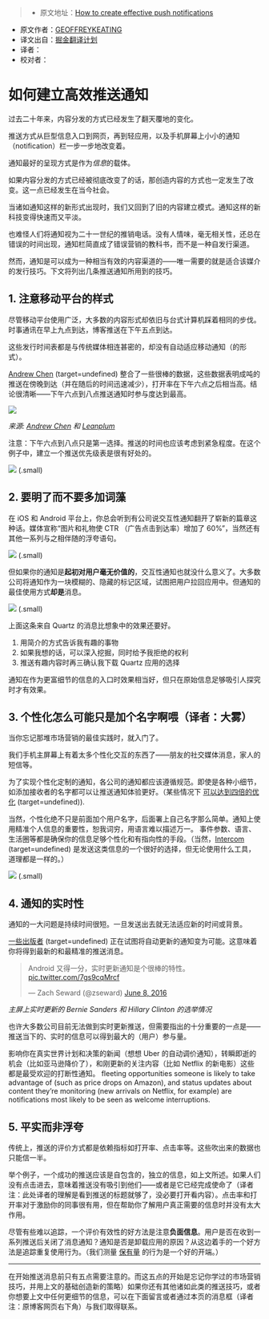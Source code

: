 > * 原文地址：[How to create effective push notifications](https://blog.intercom.com/create-effective-push-notifications/)
* 原文作者：[GEOFFREYKEATING](http://twitter.com/geoffreykeating)
* 译文出自：[掘金翻译计划](https://github.com/xitu/gold-miner)
* 译者：
* 校对者：

#  如何建立高效推送通知

过去二十年来，内容分发的方式已经发生了翻天覆地的变化。

推送方式从巨型信息入口到网页，再到轻应用，以及手机屏幕上小小的通知（notification）栏一步一步地改变着。

通知最好的呈现方式是作为*信息*的载体。

如果内容分发的方式已经被彻底改变了的话，那创造内容的方式也一定发生了改变。这一点已经发生在当今社会。

当诸如通知这样的新形式出现时，我们又回到了旧的内容建立模式。通知这样的新科技变得快速而又平淡。

也难怪人们将通知视为二十一世纪的推销电话。没有人情味，毫无相关性，还总在错误的时间出现，通知栏简直成了错误营销的教科书，而不是一种自发行渠道。

然而，通知是可以成为一种相当有效的内容渠道的——唯一需要的就是适合该媒介的发行技巧。下文将列出几条推送通知所用到的技巧。

## 1. 注意移动平台的样式 ##

尽管移动平台使用广泛，大多数的内容形式却依旧与台式计算机踩着相同的步伐。时事通讯在早上九点到达，博客推送在下午五点到达。

这些发行时间表都是与传统媒体相连甚密的，却没有自动适应移动通知（的形式）。

[Andrew Chen](http://andrewchen.co/breaking-down-671-million-push-notifications-by-hour/) (target=undefined) 整合了一些很棒的数据，这些数据表明成吨的推送在傍晚到达（并在随后的时间迅速减少），打开率在下午六点之后相当高。结论很清晰——下午六点到八点推送通知时参与度达到最高。

![](https://blog.intercomassets.com/wp-content/uploads/2016/10/25115947/Sent_vs_Opens.jpg) 

*来源: [Andrew Chen](http://andrewchen.co/breaking-down-671-million-push-notifications-by-hour/) 和 [Leanplum](https://www.leanplum.com/)*

注意：下午六点到八点只是第一选择。推送的时间也应该考虑到紧急程度。在这个例子中，建立一个推送优先级表是很有好处的。

![](https://blog.intercomassets.com/wp-content/uploads/2016/10/25115937/Notification_Map.jpg) (.small)

## 2. 要明了而不要多加词藻 ##

在 iOS 和 Android 平台上，你总会听到有公司说交互性通知翻开了崭新的篇章这种话。媒体宣称“图片和礼物使 CTR （广告点击到达率）增加了 60%”，当然还有其他一系列与之相伴随的浮夸语句。

![](https://blog.intercomassets.com/wp-content/uploads/2016/10/25153946/Same_Terrible_Content-1.jpg) (.small)

但如果你的通知是**起初对用户毫无价值的**，交互性通知也就没什么意义了。大多数公司将通知作为一块模糊的、隐藏的标记区域，试图把用户拉回应用中。但通知的最佳使用方式**却是**消息。 

![](https://blog.intercomassets.com/wp-content/uploads/2016/10/25120006/image00.png) (.small)

上面这条来自 Quartz 的消息比想象中的效果还要好。

1. 用简介的方式告诉我有趣的事物
2. 如果我想的话，可以深入挖掘，同时给予我拒绝的权利
3. 推送有趣内容时再三确认我下载 Quartz 应用的选择

通知在作为更富细节的信息的入口时效果相当好，但只在原始信息足够吸引人探究时才有效果。

## 3. 个性化怎么可能只是加个名字啊喂（译者：大雾） ##

当你忘记那堆市场营销的最佳实践时，就入门了。

我们手机主屏幕上有着太多个性化交互的东西了——朋友的社交媒体消息，家人的短信等。

为了实现个性化定制的通知，各公司的通知都应该遵循规范。即使是各种小细节，如添加接收者的名字都可以让推送通知体验更好。（某些情况下 [可以达到四倍的优化](http://andrewchen.co/new-data-on-push-notification-ctrs-shows-the-best-apps-perform-4x-better-than-the-worst-heres-why-guest-post/) (target=undefined)).

当然，个性化绝不只是前面加个用户名字，后面署上自己名字那么简单。通知上使用精准个人信息的重要性，恕我词穷，用语言难以描述万一。 事件参数、语言、生活圈等都是确保你的信息足够个性化和有指向性的手段。（当然，[Intercom](https://www.intercom.com/customer-engagement) (target=undefined) 是发送这类信息的一个很好的选择，但无论使用什么工具，道理都是一样的。）

![](https://blog.intercomassets.com/wp-content/uploads/2016/10/25115944/Say_This_Not_This_Final-1.jpg) (.small)

## 4. 通知的实时性 ##

通知的一大问题是持续时间很短。一旦发送出去就无法适应新的时间或背景。

[一些出版者](http://www.niemanlab.org/2016/06/the-guardian-is-experimenting-with-interactive-auto-updating-push-alerts-to-cover-big-stories/) (target=undefined) 正在试图将自动更新的通知变为可能。这意味着你将得到最新的和最精准的推送消息。

> Android 又得一分，实时更新通知是个很棒的特性。[pic.twitter.com/7gs9cqMrcf](https://t.co/7gs9cqMrcf)
> 
> — Zach Seward (@zseward) [June 8, 2016](https://twitter.com/zseward/status/740359109967548418)

*主屏上实时更新的 Bernie Sanders 和 Hillary Clinton 的选举情况*

也许大多数公司目前无法做到实时更新推送，但需要指出的十分重要的一点是——推送当下的、实时的信息可以得到最大的（用户）参与量。

影响你在真实世界计划和决策的新闻（想想 Uber 的自动调价通知），转瞬即逝的机会（比如亚马逊降价了），和刚更新的关注内容（比如 Netflix 的新电影）这些都是最受欢迎的打断性通知。 fleeting opportunities someone is likely to take advantage of (such as price drops on Amazon), and status updates about content they’re monitoring (new arrivals on Netflix, for example) are notifications most likely to be seen as welcome interruptions. 

## 5. 平实而非浮夸 ##

传统上，推送的评价方式都是依赖指标如打开率、点击率等。这些吹出来的数据也只能信一半。

举个例子，一个成功的推送应该是自包含的，独立的信息，如上文所述。如果人们没有点击进去，意味着推送没有吸引到他们——或者是它已经完成使命了（译者注：此处译者的理解是看到推送的标题就够了，没必要打开看内容）。点击率和打开率对于激励你的同事很有用，但在帮助你了解用户真正需要的信息时并没有太大作用。 

尽管有些难以追踪，一个评价有效性的好方法是注意**负面信息**。用户是否在收到一系列推送后关闭了消息通知？通知是否是卸载应用的原因？从这边着手的一个好方法是追踪重复使用行为。（我们测量 [保有量](https://blog.intercom.com/retention-cohorts-and-visualisations/) 的行为是一个好的开端。）

---

在开始推送消息前只有五点需要注意的。而这五点的开始是忘记你学过的市场营销技巧，并用上文的基础创造新的策略）如果你还有其他诸如此类的推送技巧，或者你想要上文中任何更细节的信息，可以在下面留言或者通过本页的消息框（译者注：原博客网页右下角）与我们取得联系。

